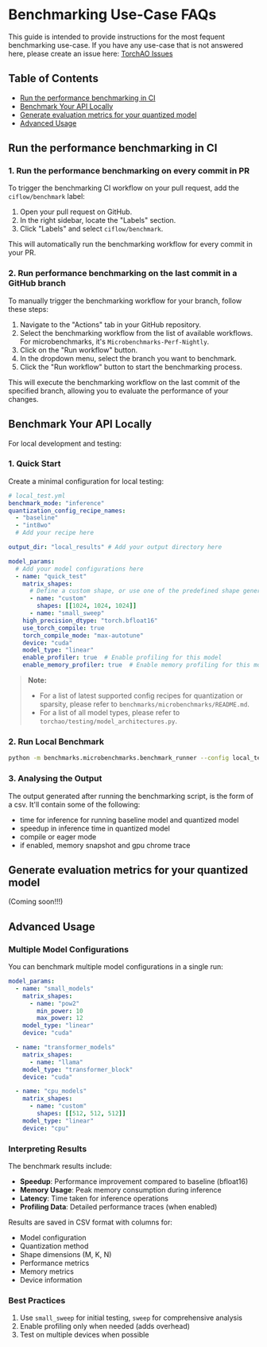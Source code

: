 # Benchmarking Use-Case FAQs

This guide is intended to provide instructions for the most fequent benchmarking use-case. If you have any use-case that is not answered here, please create an issue here: [TorchAO Issues](https://github.com/pytorch/ao/issues)

## Table of Contents
- [Run the performance benchmarking in CI](#run-the-performance-benchmarking-in-ci)
- [Benchmark Your API Locally](#benchmark-your-api-locally)
- [Generate evaluation metrics for your quantized model](#generate-evaluation-metrics-for-your-quantized-model)
- [Advanced Usage](#advanced-usage)

## Run the performance benchmarking in CI

### 1. Run the performance benchmarking on every commit in PR

To trigger the benchmarking CI workflow on your pull request, add the `ciflow/benchmark` label:

1. Open your pull request on GitHub.
2. In the right sidebar, locate the "Labels" section.
3. Click "Labels" and select `ciflow/benchmark`.

This will automatically run the benchmarking workflow for every commit in your PR.

### 2. Run performance benchmarking on the last commit in a GitHub branch

To manually trigger the benchmarking workflow for your branch, follow these steps:

1. Navigate to the "Actions" tab in your GitHub repository.
2. Select the benchmarking workflow from the list of available workflows. For microbenchmarks, it's `Microbenchmarks-Perf-Nightly`.
3. Click on the "Run workflow" button.
4. In the dropdown menu, select the branch you want to benchmark.
5. Click the "Run workflow" button to start the benchmarking process.

This will execute the benchmarking workflow on the last commit of the specified branch, allowing you to evaluate the performance of your changes.

## Benchmark Your API Locally

For local development and testing:

### 1. Quick Start

Create a minimal configuration for local testing:

```yaml
# local_test.yml
benchmark_mode: "inference"
quantization_config_recipe_names:
  - "baseline"
  - "int8wo"
  # Add your recipe here

output_dir: "local_results" # Add your output directory here

model_params:
  # Add your model configurations here
  - name: "quick_test"
    matrix_shapes:
      # Define a custom shape, or use one of the predefined shape generators
      - name: "custom"
        shapes: [[1024, 1024, 1024]]
      - name: "small_sweep"
    high_precision_dtype: "torch.bfloat16"
    use_torch_compile: true
    torch_compile_mode: "max-autotune"
    device: "cuda"
    model_type: "linear"
    enable_profiler: true  # Enable profiling for this model
    enable_memory_profiler: true  # Enable memory profiling for this model
```

> **Note:**
> - For a list of latest supported config recipes for quantization or sparsity, please refer to `benchmarks/microbenchmarks/README.md`.
> - For a list of all model types, please refer to `torchao/testing/model_architectures.py`.

### 2. Run Local Benchmark

```bash
python -m benchmarks.microbenchmarks.benchmark_runner --config local_test.yml
```

### 3. Analysing the Output

The output generated after running the benchmarking script, is the form of a csv. It'll contain some of the following:
 - time for inference for running baseline model and quantized model
 - speedup in inference time in quantized model
 - compile or eager mode
 - if enabled, memory snapshot and gpu chrome trace


## Generate evaluation metrics for your quantized model
(Coming soon!!!)

## Advanced Usage

### Multiple Model Configurations

You can benchmark multiple model configurations in a single run:

```yaml
model_params:
  - name: "small_models"
    matrix_shapes:
      - name: "pow2"
        min_power: 10
        max_power: 12
    model_type: "linear"
    device: "cuda"

  - name: "transformer_models"
    matrix_shapes:
      - name: "llama"
    model_type: "transformer_block"
    device: "cuda"

  - name: "cpu_models"
    matrix_shapes:
      - name: "custom"
        shapes: [[512, 512, 512]]
    model_type: "linear"
    device: "cpu"
```

### Interpreting Results

The benchmark results include:

- **Speedup**: Performance improvement compared to baseline (bfloat16)
- **Memory Usage**: Peak memory consumption during inference
- **Latency**: Time taken for inference operations
- **Profiling Data**: Detailed performance traces (when enabled)

Results are saved in CSV format with columns for:

- Model configuration
- Quantization method
- Shape dimensions (M, K, N)
- Performance metrics
- Memory metrics
- Device information

### Best Practices

1. Use `small_sweep` for initial testing, `sweep` for comprehensive analysis
2. Enable profiling only when needed (adds overhead)
3. Test on multiple devices when possible
